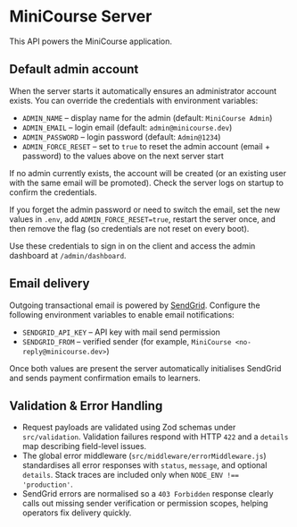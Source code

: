 # MiniCourse Server

This API powers the MiniCourse application.

## Default admin account

When the server starts it automatically ensures an administrator account exists. You can override the credentials with environment variables:

- `ADMIN_NAME` – display name for the admin (default: `MiniCourse Admin`)
- `ADMIN_EMAIL` – login email (default: `admin@minicourse.dev`)
- `ADMIN_PASSWORD` – login password (default: `Admin@1234`)
- `ADMIN_FORCE_RESET` – set to `true` to reset the admin account (email + password) to the values above on the next server start

If no admin currently exists, the account will be created (or an existing user with the same email will be promoted). Check the server logs on startup to confirm the credentials.

If you forget the admin password or need to switch the email, set the new values in `.env`, add `ADMIN_FORCE_RESET=true`, restart the server once, and then remove the flag (so credentials are not reset on every boot).

Use these credentials to sign in on the client and access the admin dashboard at `/admin/dashboard`.

## Email delivery

Outgoing transactional email is powered by [SendGrid](https://sendgrid.com/). Configure the following environment variables to enable email notifications:

- `SENDGRID_API_KEY` – API key with mail send permission
- `SENDGRID_FROM` – verified sender (for example, `MiniCourse <no-reply@minicourse.dev>`)

Once both values are present the server automatically initialises SendGrid and sends payment confirmation emails to learners.

## Validation & Error Handling

- Request payloads are validated using Zod schemas under `src/validation`. Validation failures respond with HTTP `422` and a `details` map describing field-level issues.
- The global error middleware (`src/middleware/errorMiddleware.js`) standardises all error responses with `status`, `message`, and optional `details`. Stack traces are included only when `NODE_ENV !== 'production'`.
- SendGrid errors are normalised so a `403 Forbidden` response clearly calls out missing sender verification or permission scopes, helping operators fix delivery quickly.
